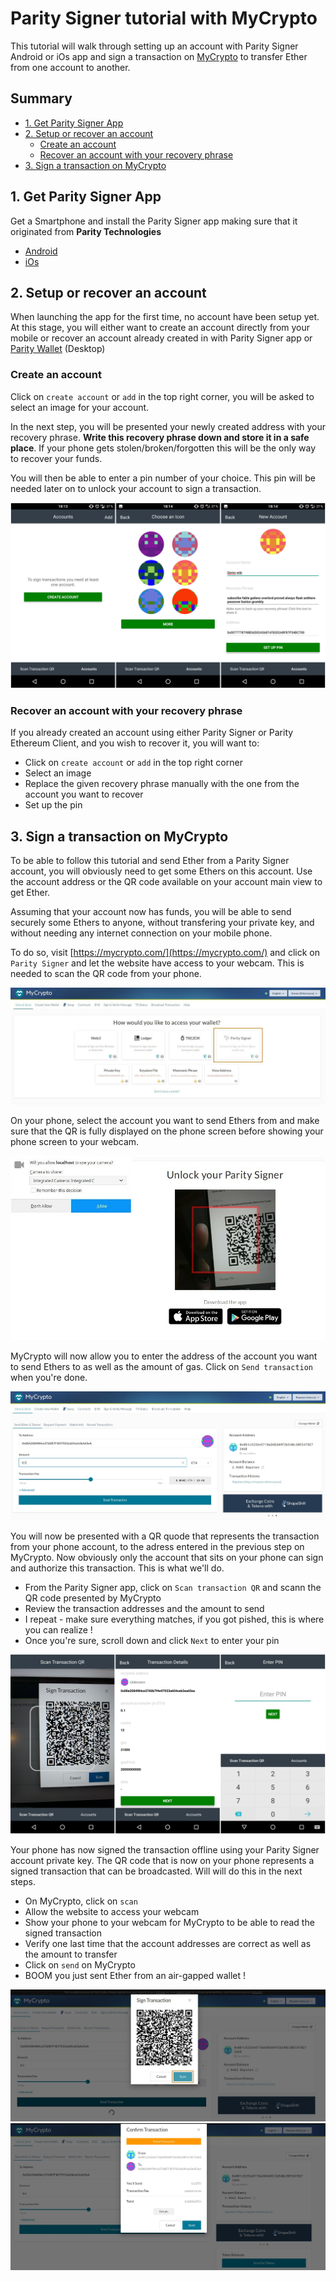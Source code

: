 # Parity Signer tutorial with MyCrypto


This tutorial will walk through setting up an account with Parity Signer Android or iOs app and sign a transaction on [MyCrypto](https://mycrypto.com/) to transfer Ether from one account to another.

## Summary
- [1. Get Parity Signer App](#1-get-parity-signer-app)
- [2. Setup or recover an account](#2-setup-or-recover-an-account)
  - [Create an account](#create-an-account)
  - [Recover an account with your recovery phrase](#recover-an-account)
- [3. Sign a transaction on MyCrypto](#3-sign-a-transaction-on-mycrypto)

## 1. Get Parity Signer App
Get a Smartphone and install the Parity Signer app making sure that it originated from **Parity Technologies**
- [Android](https://play.google.com/store/apps/details?id=com.nativesigner)
- [iOs](https://itunes.apple.com/us/app/parity-signer/id1218174838)

## 2. Setup or recover an account
When launching the app for the first time, no account have been setup yet. At this stage, you will either want to create an account directly from your mobile or recover an account already created in with Parity Signer app or [Parity Wallet](https://wiki.parity.io/Parity-Wallet) (Desktop)
 
### Create an account
 
Click on `create account` or `add` in the top right corner, you will be asked to select an image for your account.

In the next step, you will be presented your newly created address with your recovery phrase.
**Write this recovery phrase down and store it in a safe place**.
If your phone gets stolen/broken/forgotten this will be the only way to recover your funds.

You will then be able to enter a pin number of your choice. This pin will be needed later on to unlock your account to sign a transaction.

![create account](images/Parity-Signer-android-0.png)


### Recover an account with your recovery phrase

If you already created an account using either Parity Signer or Parity Ethereum Client, and you wish to recover it, you will want to:
- Click on `create account` or `add` in the top right corner
- Select an image
- Replace the given recovery phrase manually with the one from the account you want to recover
- Set up the pin


## 3. Sign a transaction on MyCrypto

To be able to follow this tutorial and send Ether from a Parity Signer account, you will obviously need to get some Ethers on this account. Use the account address or the QR code available on your account main view to get Ether.

Assuming that your account now has funds, you will be able to send securely some Ethers to anyone, without transfering your private key, and without needing any internet connection on your mobile phone.

To do so, visit [https://mycrypto.com/](https://mycrypto.com/) and click on `Parity Signer` and let the website have access to your webcam. This is needed to scan the QR code from your phone.

![Mycrpto parity signer app](images/MyCrypto-Parity-Signer-1.jpg)

On your phone, select the account you want to send Ethers from and make sure that the QR is fully displayed on the phone screen before showing your phone screen to your webcam.

![Mycrpto parity signer app](images/MyCrypto-Parity-Signer-2.jpg)

MyCrypto will now allow you to enter the address of the account you want to send Ethers to as well as the amount of gas. Click on `Send transaction` when you're done.

![Mycrpto parity signer app](images/MyCrypto-Parity-Signer-3.jpg)

You will now be presented with a QR quode that represents the transaction from your phone account, to the adress entered in the previous step on MyCrypto. Now obviously only the account that sits on your phone can sign and authorize this transaction. This is what we'll do.
- From the Parity Signer app, click on `Scan transaction QR` and scann the QR code presented by MyCrypto
- Review the transaction addresses and the amount to send
- I repeat - make sure everything matches, if you got pished, this is where you can realize !
- Once you're sure, scroll down and click `Next` to enter your pin

![create account](images/Parity-Signer-android-1.png)

Your phone has now signed the transaction offline using your Parity Signer account private key. The QR code that is now on your phone represents a signed transaction that can be broadcasted. Will will do this in the next steps.
- On MyCrypto, click on `scan`
- Allow the website to access your webcam
- Show your phone to your webcam for MyCrypto to be able to read the signed transaction
- Verify one last time that the account addresses are correct as well as the amount to transfer
- Click on `send` on MyCrypto
- BOOM you just sent Ether from an air-gapped wallet !

![Mycrpto parity signer app](images/MyCrypto-Parity-Signer-4.jpg)
![Mycrpto parity signer app](images/MyCrypto-Parity-Signer-5.jpg)
